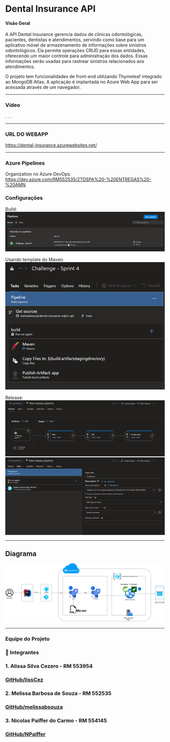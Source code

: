 # Dental Insurance API

#### Visão Geral

A API Dental Insurance gerencia dados de clínicas odontológicas, pacientes, dentistas e atendimentos, servindo como base para um aplicativo móvel de armazenamento de informações sobre sinistros odontológicos. Ela permite operações CRUD para essas entidades, oferecendo um maior controle para administração dos dados. Essas informações serão usadas para rastrear sinistros relacionados aos atendimentos.

O projeto tem funcionalidades de front-end utilizando Thymeleaf integrado ao MongoDB Atlas. 
A aplicação é implantada no Azure Web App para ser acessada através de um navegador.

---

### Vídeo
. . .

---
### URL DO WEBAPP

https://dental-insurance.azurewebsites.net/

---

### Azure Pipelines

Organization no Azure DevOps: 
https://dev.azure.com/RM552535/2TDSPA%20-%20ENTREGAS%20-%20AMN

### Configurações
Build:
![Devops](diagrams/pipeline.png)

Usando template do Maven:
![Devops](diagrams/build.png)

Release:
![Devops](diagrams/release.png)
![Devops](diagrams/img.png)

---

## Diagrama

![Devops](diagrams/devops4.jpg)

---

### Equipe do Projeto

### 🚀 Integrantes

### 1. Alissa Silva Cezero - RM 553954
  ### [GitHub/lissCez](https://github.com/lissCez)

### 2. Melissa Barbosa de Souza - RM 552535
  ### [GitHub/melissabsouza](https://github.com/melissabsouza)

### 3. Nicolas Paiffer do Carmo - RM 554145
  ### [GitHub/NPaiffer](https://github.com/NPaiffer) 


